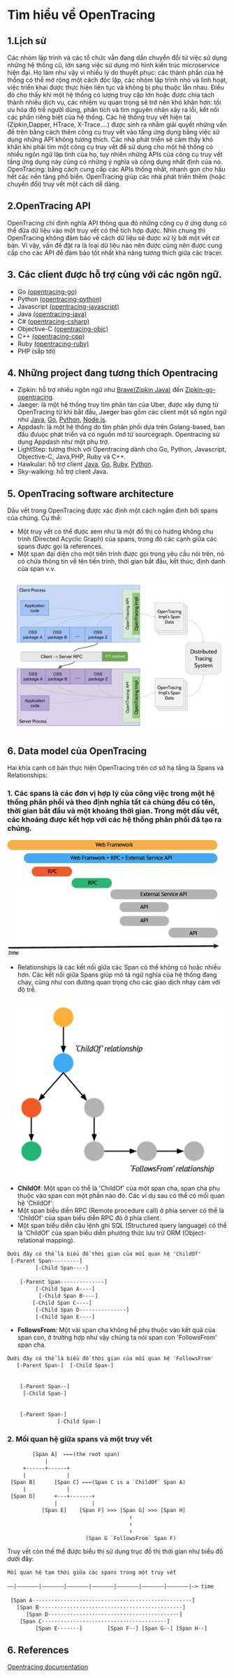 # Tìm hiểu về OpenTracing

## 1.Lịch sử
Các nhóm lập trình và các tổ chức vẫn đang dần chuyển đổi từ việc sử dụng những hệ thống cũ, lớn sang việc sử dụng mô hình kiến trúc microservice hiện đại. Họ làm như vậy vì nhiều lý do thuyết phục: các thành phần của hệ thống có thể mở rộng một cách độc lập, các nhóm lập trình nhỏ và linh hoạt, việc triển khai được thực hiện liên tục và không bị phụ thuộc lẫn nhau.
Điều đó cho thấy khi một hệ thống có lượng truy cập lớn hoặc được chia tách thành nhiều dịch vụ, các nhiệm vụ quan trọng sẽ trở nên khó khăn hơn: tối ưu hóa độ trễ người dùng, phân tích và tìm nguyên nhân xảy ra lỗi, kết nối các phần riêng biệt của hệ thống.
Các hệ thống truy vết hiện tại (Zipkin,Dapper, HTrace, X-Trace….) được sinh ra nhằm giải quyết những vấn đề trên bằng cách thêm công cụ truy vết vào tầng ứng dụng bằng việc sử dụng những API không tương thích. Các nhà phát triển sẽ cảm thấy khó khăn khi phải tìm một công cụ truy vết để sử dụng cho một hệ thống có nhiều ngôn ngữ lập tình của họ, tuy nhiên những APIs của công cụ truy vết tầng ứng dụng này cũng có những ý nghĩa và công dụng nhất định của nó.
OpenTracing: bằng cách cung cấp các APIs thống nhất, nhanh gọn cho hầu hết các nền tảng phổ biến. OpenTracing giúp các nhà phát triển thêm (hoặc chuyển đổi) truy vết một cách dễ dàng.

## 2.OpenTracing API
OpenTracing chỉ định nghĩa API thông qua đó những công cụ ở ứng dụng có thể đữa dữ liệu vào một truy vết có thể tích hợp được. Nhìn chung thì OpenTracing không đảm bảo về cách dữ liệu sẽ được xử lý bởi một vết cơ bản. Vì vậy, vấn đề đặt ra là loại dữ liệu nào nên được cũng nên được cung cấp cho các API để đảm bảo tốt nhất khả năng tương thích giữa các tracer.

## 3. Các client được hỗ trợ cùng với các ngôn ngữ.
- Go [(opentracing-go)](https://github.com/opentracing/opentracing-go)
- Python [(opentracing-python)](https://github.com/opentracing/opentracing-python)
- Javascript [(opentracing-javascript)](https://github.com/opentracing/opentracing-javascript)
- Java [(opentracing-java)](https://github.com/opentracing/opentracing-java)
- C# [(opentracing-csharp)](https://github.com/opentracing/opentracing-csharp)
- Objective-C [(opentracing-objc)](https://github.com/opentracing/opentracing-objc)
- C++ [(opentracing-cpp)](https://github.com/opentracing/opentracing-cpp)
- Ruby [(opentracing-ruby)](https://github.com/opentracing/opentracing-ruby)
- PHP (sắp tới)

## 4. Những project đang tương thích Opentracing
* Zipkin: hỗ trợ nhiều ngôn ngữ như [Brave(Zipkin Java)](https://github.com/openzipkin/brave-opentracing) đến [Zipkin-go-opentracing](https://github.com/openzipkin/zipkin-go-opentracing).
* Jaeger: là một hệ thống truy tìm phân tán của Uber, được xây dựng từ OpenTracing từ khi bắt đầu, Jaeger bao gồm các client một số ngôn ngữ như [Java](https://github.com/uber/jaeger-client-java), [Go](https://github.com/uber/jaeger-client-go), [Python](https://github.com/uber/jaeger-client-python), [Node.js](https://github.com/uber/jaeger-client-node).
* Appdash: là một hệ thống do tìm phân phối dựa trên Golang-based, ban đầu đưuọc phát triển và có nguồn mở từ sourcegraph. Opentracing sử dụng Appdash như một phụ trợ.
* LightStep: tương thích với Opentracing dành cho Go, Python, Javascript, Objective-C, Java,PHP, Ruby và C++.
* Hawkular:  hỗ trợ client [Java](https://github.com/hawkular/hawkular-client-java), [Go](https://github.com/hawkular/hawkular-client-go), [Ruby](https://github.com/hawkular/hawkular-client-ruby), [Python](https://github.com/hawkular/hawkular-client-python).
* Sky-walking: hỗ trợ client Java.

## 5. OpenTracing software architecture
Dấu vết trong OpenTracing được xác định một cách ngầm định bởi spans của chúng. Cụ thể:
* Một truy vết có thể được xem như là một đồ thị có hướng không chu trình (Directed Acyclic Graph) của spans, trong đó các cạnh giữa các spans được gọi là references.
* Một span đại diện cho một tiến trình được gọi trong yêu cầu nói trên, nó có chứa thông tin về tên tiến trình, thời gian bắt đầu, kết thúc, định danh của span v.v.

![software architecture](software_architecture.png)

## 6. Data model của OpenTracing
Hai khía cạnh cơ bản thực hiện OpenTracing trên cơ sở hạ tầng là Spans và Relationships:
### 1. Các spans là các đơn vị hợp lý của công việc trong một hệ thống phân phối và theo định nghĩa tất cả chúng đều có tên, thời gian bắt đầu và một khoảng thời gian. Trong một dấu vết, các khoảng được kết hợp với các hệ thống phân phối đã tạo ra chúng.

![span](span.png)
* Relationships là các kết nối giữa các Span có thể không có hoặc nhiều hơn. Các kết nối giữa Spans giúp mô tả ngữ nghĩa của hệ thống đang chạy, cũng như con đường quan trọng cho các giao dịch nhạy cảm với độ trễ.

![relationship](relationship.png)

* **ChildOf**: Một span có thể là 'ChildOf' của một span cha, span cha phụ thuộc vào span con một phần nào đó. Các ví dụ sau có thể có mối quan hệ 'ChildOf':
* Một span biễu diễn RPC (Remote procedure call) ở phía server có thể là 'ChildOf' của span biểu diễn RPC đó ở phía client.
* Một span biểu diễn câu lệnh ghi SQL (Structured query language) có thể là 'ChildOf' của span biểu diễn phương thức lưu trữ ORM (Object-relational mapping).

```
Dưới đây có thể là biểu đồ thời gian của mối quan hệ 'ChildOf'
 [-Parent Span---------]
         [-Child Span----]

    [-Parent Span--------------]
         [-Child Span A----]
          [-Child Span B----]
        [-Child Span C----]
         [-Child Span D---------------]
         [-Child Span E----]
```

* **FollowsFrom**: Một vài span cha không hề phụ thuộc vào kết quả của span con, ở trường hợp như vậy chúng ta nói span con 'FollowsFrom' span cha. 

```
Dưới đây có thể là biểu đồ thời gian của mối quan hệ 'FollowsFrom'
   [-Parent Span-]  [-Child Span-]


    [-Parent Span--]
     [-Child Span-]


    [-Parent Span-]
                [-Child Span-]
```

### 2. Mối quan hệ giữa spans và một truy vết

```
        [Span A]  ←←←(the root span)
            |
     +------+------+
     |             |
 [Span B]      [Span C] ←←←(Span C is a `ChildOf` Span A)
     |             |
 [Span D]      +---+-------+
               |           |
           [Span E]    [Span F] >>> [Span G] >>> [Span H]
                                       ↑
                                       ↑
                                       ↑
                         (Span G `FollowsFrom` Span F)
```

Truy vết còn thế thể được biểu thị sử dụng trục đồ thị thời gian như biểu đồ dưới đây:

```
Mối quan hệ tạm thời giữa các spans trong một truy vết

––|–––––––|–––––––|–––––––|–––––––|–––––––|–––––––|–––––––|–> time

 [Span A···················································]
   [Span B··············································]
      [Span D··········································]
    [Span C········································]
         [Span E·······]        [Span F··] [Span G··] [Span H··]
```
## 6. References
[Opentracing documentation](http://opentracing.io/documentation/)